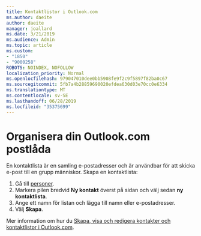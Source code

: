 ```yaml
---
title: Kontaktlistor i Outlook.com
ms.author: daeite
author: daeite
manager: joallard
ms.date: 3/21/2019
ms.audience: Admin
ms.topic: article
ms.custom:
- "1850"
- "9000258"
ROBOTS: NOINDEX, NOFOLLOW
localization_priority: Normal
ms.openlocfilehash: 979047010dee0bb5908fe9f2c9f5897f82ba0c67
ms.sourcegitcommit: 5fb7a4b28859690020efdea630d03e70cc0e6334
ms.translationtype: MT
ms.contentlocale: sv-SE
ms.lasthandoff: 06/28/2019
ms.locfileid: "35375699"
---
```

# <a name="organizing-your-outlookcom-mailbox"></a>Organisera din Outlook.com postlåda

En kontaktlista är en samling e-postadresser och är användbar för att skicka e-post till en grupp människor. Skapa en kontaktlista:

1. Gå till [personer](https://outlook.live.com/people/).
1. Markera pilen bredvid **Ny kontakt** överst på sidan och välj sedan **ny kontaktlista**.
1. Ange ett namn för listan och lägga till namn eller e-postadresser.
1. Välj **Skapa**.

Mer information om hur du [Skapa, visa och redigera kontakter och kontaktlistor i Outlook.com](https://support.office.com/article/5b909158-036e-4820-92f7-2a27f57b9f01).